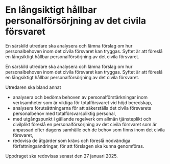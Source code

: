 # En långsiktigt hållbar personalförsörjning av det civila försvaret

En särskild utredare ska analysera och lämna förslag om hur personalbehoven inom det civila försvaret kan tryggas. Syftet är att föreslå en långsiktigt hållbar personalförsörjning av det civila försvaret.

En särskild utredare ska analysera och lämna förslag om hur personalbehoven inom det civila försvaret kan tryggas. Syftet är att föreslå en långsiktigt hållbar personalförsörjning av det civila försvaret.

Utredaren ska bland annat

* analysera och bedöma behoven av personalförstärkningar inom
verksamheter som är viktiga för totalförsvaret vid höjd beredskap,
* analysera förutsättningarna för att säkerställa det civila försvarets
personalbehov med totalförsvarspliktig personal,
* med utgångspunkt i gällande regelverk om allmän tjänsteplikt och
civilplikt föreslå en personalförsörjning av det civila försvaret som är
anpassad efter dagens samhälle och de behov som finns inom det civila
försvaret,
* redovisa de åtgärder som krävs och föreslå nödvändiga
författningsändringar, för att förslagen ska kunna genomföras.

Uppdraget ska redovisas senast den 27 januari 2025.
